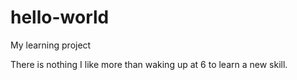 # hello-world
My learning project

There is nothing I like more than waking up at 6 to learn a new skill.
